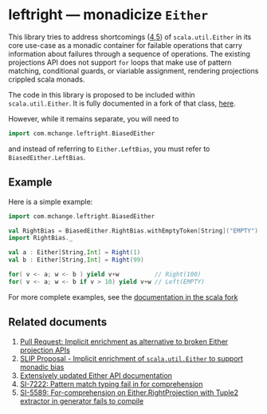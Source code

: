 # leftright &mdash; monadicize `Either`

This library tries to address shortcomings ([4],[5]) of `scala.util.Either` in its core use-case as a 
monadic container for failable operations that carry information about failures 
through a sequence of operations. The existing projections API does not support
`for` loops that make use of pattern matching, conditional guards, or viariable 
assignment, rendering projections crippled scala monads.

The code in this library is proposed to be included within `scala.util.Either`.
It is fully documented in a fork of that class, 
[here](https://github.com/swaldman/slip/blob/enrich-bias-either/text/0000-enrich-bias-either.md).

However, while it remains separate, you will need to

```scala
import com.mchange.leftright.BiasedEither
```

and instead of referring to `Either.LeftBias`, you must refer to `BiasedEither.LeftBias`.

## Example

Here is a simple example:

```scala
import com.mchange.leftright.BiasedEither

val RightBias = BiasedEither.RightBias.withEmptyToken[String]("EMPTY")
import RightBias._

val a : Either[String,Int] = Right(1)
val b : Either[String,Int] = Right(99)

for( v <- a; w <- b ) yield v+w          // Right(100)
for( v <- a; w <- b if v > 10) yield v+w // Left(EMPTY)
```

For more complete examples, see the [documentation in the scala fork](https://github.com/swaldman/slip/blob/enrich-bias-either/text/0000-enrich-bias-either.md)

## Related documents

1. [Pull Request: Implicit enrichment as alternative to broken Either projection APIs][1]
2. [SLIP Proposal - Implicit enrichment of `scala.util.Either` to support monadic bias][2]
3. [Extensively updated Either API documentation][3]
4. [SI-7222: Pattern match typing fail in for comprehension][4]
5. [SI-5589: For-comprehension on Either.RightProjection with Tuple2 extractor in generator fails to compile][5]

[1]: https://github.com/scala/scala/pull/4547 "Pull Request"
[2]: https://github.com/swaldman/slip/blob/enrich-bias-either/text/0000-enrich-bias-either.md "SLIP Proposal"
[3]: http://www.mchange.com/work/enrich-bias-either/enrich-bias-either-2015-09-19/index.html#scala.util.Either "API Documentation"
[4]: https://issues.scala-lang.org/browse/SI-7222 "SI-7222"
[5]: https://issues.scala-lang.org/browse/SI-5589 "SI-5589"





